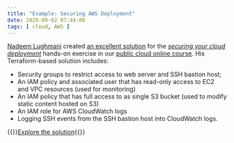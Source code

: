 ```yaml
---
title: "Example: Securing AWS Deployment"
date: 2020-09-02 07:44:00
tags: [ cloud, AWS ]
---
```

[Nadeem Lughmani](https://www.linkedin.com/in/nadeem-lughmani-38b4251/) created [an excellent solution](https://github.com/nadeemnet/NetworkingInPubClouds/tree/master/security) for the [_securing your cloud deployment_](https://my.ipspace.net/bin/list?id=PubCloud&module=6#HOMEWORK) hands-on exercise in our [public cloud online course](https://www.ipspace.net/PubCloud/). His Terraform-based solution includes:

* Security groups to restrict access to web server and SSH bastion host;
* An IAM policy and associated user that has read-only access to EC2 and VPC resources (used for monitoring)
* An IAM policy that has full access to as single S3 bucket (used to modify static content hosted on S3)
* An IAM role for AWS CloudWatch logs
* Logging SSH events from the SSH bastion host into CloudWatch logs.

{{<jump>}}[Explore the solution](https://github.com/nadeemnet/NetworkingInPubClouds/tree/master/security){{</jump>}}